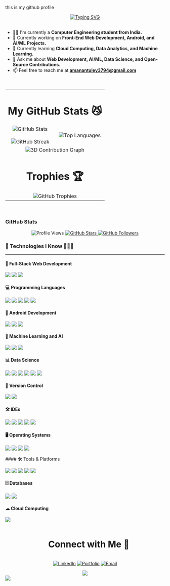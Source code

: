 this is my github profile 
<div id="user-content-toc" align="center">
  <a href="https://git.io/typing-svg">
    <img src="https://readme-typing-svg.herokuapp.com?font=monospace&pause=500&center=true&width=435&color=0096FF&size=35&lines=Hi!+there,+I+am+Aman+." alt="Typing SVG" />
  </a>
</div>

<br>

- 🧑‍🎓 I'm currently a **Computer Engineering student from India.**
- 🔭 Currently working on **Front-End Web Development, Android, and AI/ML Projects.**
- 🌱 Currently learning **Cloud Computing, Data Analytics, and Machine Learning.**
- 💬 Ask me about **Web Development, AI/ML, Data Science, and Open-Source Contributions.**
- 📫 Feel free to reach me at **amanantuley3794@gmail.com**

<br>

<table align="center">
  <tr>
    <td colspan="2" align="center">
      <h1>My GitHub Stats 😼</h1>
    </td>
  </tr>
  
  <tr>
    <td width="50%" align="center">
      <img src="https://github-readme-stats.vercel.app/api?username=amanantuley&theme=radical&show_icons=true&count_private=true" alt="GitHub Stats" />
      <br><br>
      <img src="https://github-readme-streak-stats.herokuapp.com/?user=amanantuley&theme=radical&hide_border=false" alt="GitHub Streak" />
    </td>
    <td width="50%" align="center">
      <img src="https://github-readme-stats.vercel.app/api/top-langs?username=amanantuley&layout=compact&langs_count=8&show_icons=true&locale=en&theme=radical" alt="Top Languages" />
    </td>
  </tr>

  <tr>
  <td colspan="2" align="center">
    <img src="workflows/github-profile-3d-contrib.yml" alt="3D Contribution Graph" />
  </td>
</tr>


  <tr>
    <td colspan="2" align="center">
      <h1>Trophies 🏆</h1>
      <img src="https://github-profile-trophy.vercel.app/?username=amanantuley&theme=onedark&no-bg=true&margin-w=15&margin-h=15&row=1&column=6" alt="GitHub Trophies" />
    </td>
  </tr>
</table>

<br>

### GitHub Stats

<p align="center">
  <img src="https://komarev.com/ghpvc/?username=amanantuley&color=green&style=flat-square" alt="Profile Views" />
  <a href="https://github.com/amanantuley?tab=repositories">
    <img src="https://img.shields.io/github/stars/amanantuley?style=social" alt="GitHub Stars" />
  </a>
  <a href="https://github.com/amanantuley">
    <img src="https://img.shields.io/github/followers/amanantuley?style=social" alt="GitHub Followers" />
  </a>
</p>


### **🚀 Technologies I Know 👨🏽‍💻**
<hr/>

#### 🎯 Full-Stack Web Development
<p>
  <img src="https://img.shields.io/badge/HTML5-E34F26?style=for-the-badge&logo=html5&logoColor=white" />
  <img src="https://img.shields.io/badge/CSS3-1572B6?style=for-the-badge&logo=css3&logoColor=white" />
  <img src="https://img.shields.io/badge/JavaScript-F7DF1E?style=for-the-badge&logo=javascript&logoColor=black" />
</p>

#### 💻 Programming Languages
<p>
  <img src="https://img.shields.io/badge/C-00599C?style=for-the-badge&logo=c&logoColor=white" />
  <img src="https://img.shields.io/badge/Java-007396?style=for-the-badge&logo=java&logoColor=white" />
  <img src="https://img.shields.io/badge/R-276DC3?style=for-the-badge&logo=r&logoColor=white" />
  <img src="https://img.shields.io/badge/Python-3776AB?style=for-the-badge&logo=python&logoColor=white" />
  <img src="https://img.shields.io/badge/Shell_Scripting-5391FE?style=for-the-badge&logo=gnu-bash&logoColor=white" />
</p>

#### 📱 Android Development
<p>
  <img src="https://img.shields.io/badge/Android-3DDC84?style=for-the-badge&logo=android&logoColor=white" />
  <img src="https://img.shields.io/badge/Jetpack_Compose-4285F4?style=for-the-badge&logo=jetpack-compose&logoColor=white" />
  <img src="https://img.shields.io/badge/XML-FF6600?style=for-the-badge&logo=xml&logoColor=white" />
</p>

#### 🤖 Machine Learning and AI
<p>
  <img src="https://img.shields.io/badge/Jupyter-F37626?style=for-the-badge&logo=jupyter&logoColor=white" />
  <img src="https://img.shields.io/badge/Pandas-150458?style=for-the-badge&logo=pandas&logoColor=white" />
  <img src="https://img.shields.io/badge/TensorFlow-FF6F00?style=for-the-badge&logo=tensorflow&logoColor=white" />
</p>

#### 📊 Data Science
<p>
  <img src="https://img.shields.io/badge/SQL-4479A1?style=for-the-badge&logo=sqlite&logoColor=white" />
  <img src="https://img.shields.io/badge/Tableau-E97627?style=for-the-badge&logo=tableau&logoColor=white" />
  <img src="https://img.shields.io/badge/Power_BI-F2C811?style=for-the-badge&logo=power-bi&logoColor=black" />
  <img src="https://img.shields.io/badge/Numpy-013243?style=for-the-badge&logo=numpy&logoColor=white" />
  <img src="https://img.shields.io/badge/Matplotlib-11557C?style=for-the-badge&logo=matplotlib&logoColor=white" />
  <img src="https://img.shields.io/badge/Scikit_Learn-F7931E?style=for-the-badge&logo=scikit-learn&logoColor=white" />
</p>

#### 🔄 Version Control
<p>
  <img src="https://img.shields.io/badge/Git-F05032?style=for-the-badge&logo=git&logoColor=white" />
  <img src="https://img.shields.io/badge/GitHub-181717?style=for-the-badge&logo=github&logoColor=white" />
</p>

#### 🛠 IDEs
<p>
  <img src="https://img.shields.io/badge/VS_Code-0078D4?style=for-the-badge&logo=visual-studio-code&logoColor=white" />
  <img src="https://img.shields.io/badge/IntelliJ_IDEA-000000?style=for-the-badge&logo=intellij-idea&logoColor=white" />
  <img src="https://img.shields.io/badge/Android_Studio-3DDC84?style=for-the-badge&logo=android-studio&logoColor=white" />
  <img src="https://img.shields.io/badge/RStudio-75AADB?style=for-the-badge&logo=rstudio&logoColor=white" />
  <img src="https://img.shields.io/badge/PyCharm-000000?style=for-the-badge&logo=pycharm&logoColor=white" />
</p>

#### 🖥 Operating Systems
<p>
  <img src="https://img.shields.io/badge/Windows-0078D6?style=for-the-badge&logo=windows&logoColor=white" />
  <img src="https://img.shields.io/badge/Linux-FCC624?style=for-the-badge&logo=linux&logoColor=black" />
  <img src="https://img.shields.io/badge/macOS-000000?style=for-the-badge&logo=apple&logoColor=white" />
  <img src="https://img.shields.io/badge/Android-3DDC84?style=for-the-badge&logo=android&logoColor=white" />
</p>
#### 🛠 Tools & Platforms
<p align="">
  <img src="https://img.shields.io/badge/Git-F05032?style=for-the-badge&logo=git&logoColor=white" />
  <img src="https://img.shields.io/badge/GitHub-181717?style=for-the-badge&logo=github&logoColor=white" />
  <img src="https://img.shields.io/badge/VS_Code-0078D4?style=for-the-badge&logo=visual-studio-code&logoColor=white" />
  <img src="https://img.shields.io/badge/Figma-F24E1E?style=for-the-badge&logo=figma&logoColor=white" />
  <img src="https://img.shields.io/badge/FlutterFlow-02569B?style=for-the-badge&logo=flutter&logoColor=white" />
</p>

#### 🗄 **Databases**
<p align="">
  <img src="https://img.shields.io/badge/MySQL-005C84?style=for-the-badge&logo=mysql&logoColor=white" />
  <img src="https://img.shields.io/badge/MongoDB-4EA94B?style=for-the-badge&logo=mongodb&logoColor=white" />
</p>

#### ☁ **Cloud Computing**
<p align="">
  <img src="https://img.shields.io/badge/AWS-232F3E?style=for-the-badge&logo=amazon-aws&logoColor=white" />
</p>

<div id="user-content-toc" align="center">
  <ul align="center">
    <h1 style="display: inline-block">Connect with Me 🤝</h1>
  </ul>
</div>

<p align="center">
  <a href="https://www.linkedin.com/in/aman-antuley-8974ab26a/" target="_blank">
    <img align="center" src="https://img.shields.io/badge/-LinkedIn-blue?style=for-the-badge&logo=linkedin&logoColor=white" alt="LinkedIn" />
  </a>
  <a href="https://amanantuley.github.io/" target="_blank">
    <img align="center" src="https://img.shields.io/badge/-Portfolio-24292e?style=for-the-badge&logo=github&logoColor=white" alt="Portfolio" />
  </a>
  <a href="mailto:amanantuley3794@gmail.com" target="_blank">
    <img align="center" src="https://img.shields.io/badge/-Email-D14836?style=for-the-badge&logo=gmail&logoColor=white" alt="Email" />
  </a>
</p>

<div align="center">
 <img src="https://visitcount.itsvg.in/api?id=amanantuley&icon=3&color=6" />
</div>

<img src="https://user-images.githubusercontent.com/74038190/212284100-561aa473-3905-4a80-b561-0d28506553ee.gif" width="full">
